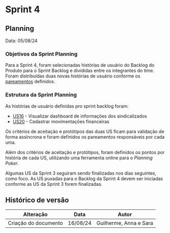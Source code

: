 # Sprint 4

## Planning

Data: 05/08/24

### Objetivos da Sprint Planning

Para a Sprint 4, foram selecionadas histórias de usuário do Backlog do Produto para o Sprint Backlog e divididas entre os integrantes do time. Foram distribuídas duas novas histórias de usuário conforme os [pareamentos](./pareamentos4.md) definidos.

### Estrutura da Sprint Planning

As histórias de usuário definidas pro sprint backlog foram:

- [US16](https://github.com/fga-eps-mds/2024.1-SENTINELA-DOC/issues/31) - Visualizar dashboard de informações dos sindicalizados
- [US20](https://github.com/fga-eps-mds/2024.1-SENTINELA-DOC/issues/35) - Cadastrar movimentações financeiras

Os critérios de aceitação e protótipos das duas US ficam para validação de forma assíncrona e foram definidos os pareamentos responsáveis por cada uma.

Além dos critérios de aceitação e protótipos, foram definidos os pontos por história de cada US, utilizando uma ferramenta online para o _Planning Poker_.

Algumas US da Sprint 3 seguiram sendo finalizadas nos dias seguintes, como foco. As US puxadas para o Backlog da Sprint 4 devem ser iniciadas conforme as US da Sprint 3 forem finalizadas.

## Histórico de versão

| Alteração            | Data     | Autor                  |
| -------------------- | -------- | ---------------------- |
| Criação do documento | 16/08/24 | Guilherme, Anna e Sara |
